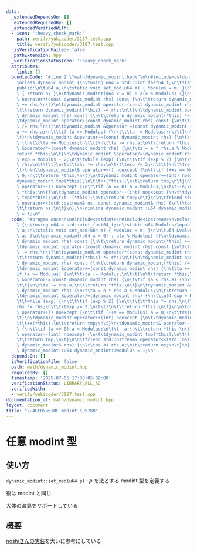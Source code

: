 ```yaml
---
data:
  _extendedDependsOn: []
  _extendedRequiredBy: []
  _extendedVerifiedWith:
  - icon: ':heavy_check_mark:'
    path: verify/yukicoder/3187.test.cpp
    title: verify/yukicoder/3187.test.cpp
  _isVerificationFailed: false
  _pathExtension: hpp
  _verificationStatusIcon: ':heavy_check_mark:'
  attributes:
    links: []
  bundledCode: "#line 2 \"math/dynamic_modint.hpp\"\n\n#include<cstdint>\n#include<iostream>\n\
    \nclass dynamic_modint {\n\tusing u64 = std::uint_fast64_t;\n\tstatic u64 Modulus;\n\
    public:\n\tu64 a;\n\tstatic void set_mod(u64 m) { Modulus = m; }\n\n\tu64 &value()\
    \ { return a; }\n\tdynamic_modint(u64 x = 0) : a(x % Modulus) {}\n\tdynamic_modint\
    \ operator+(const dynamic_modint rhs) const {\n\t\treturn dynamic_modint(*this)\
    \ += rhs;\n\t}\n\tdynamic_modint operator-(const dynamic_modint rhs) const {\n\
    \t\treturn dynamic_modint(*this) -= rhs;\n\t}\n\tdynamic_modint operator*(const\
    \ dynamic_modint rhs) const {\n\t\treturn dynamic_modint(*this) *= rhs;\n\t}\n\
    \tdynamic_modint operator/(const dynamic_modint rhs) const {\n\t\treturn dynamic_modint(*this)\
    \ /= rhs;\n\t}\n\tdynamic_modint &operator+=(const dynamic_modint rhs) {\n\t\t\
    a += rhs.a;\n\t\tif (a >= Modulus) {\n\t\t\ta -= Modulus;\n\t\t}\n\t\treturn *this;\n\
    \t}\n\tdynamic_modint &operator-=(const dynamic_modint rhs) {\n\t\tif (a < rhs.a)\
    \ {\n\t\t\ta += Modulus;\n\t\t}\n\t\ta -= rhs.a;\n\t\treturn *this;\n\t}\n\tdynamic_modint\
    \ &operator*=(const dynamic_modint rhs) {\n\t\ta = a * rhs.a % Modulus;\n\t\t\
    return *this;\n\t}\n\tdynamic_modint &operator/=(dynamic_modint rhs) {\n\t\tu64\
    \ exp = Modulus - 2;\n\t\twhile (exp) {\n\t\t\tif (exp % 2) {\n\t\t\t\t*this *=\
    \ rhs;\n\t\t\t}\n\t\t\trhs *= rhs;\n\t\t\texp /= 2;\n\t\t}\n\t\treturn *this;\n\
    \t}\n\n\tdynamic_modint& operator++() noexcept {\n\t\tif (++a == Modulus) a =\
    \ 0;\n\t\treturn *this;\n\t}\n\tdynamic_modint operator++(int) noexcept {\n\t\t\
    dynamic_modint tmp(*this);\n\t\t++(*this);\n\t\treturn tmp;\n\t}\n\tdynamic_modint&\
    \ operator--() noexcept {\n\t\tif (a == 0) a = Modulus;\n\t\t--a;\n\t\treturn\
    \ *this;\n\t}\n\tdynamic_modint operator--(int) noexcept {\n\t\tdynamic_modint\
    \ tmp(*this);\n\t\t--(*this);\n\t\treturn tmp;\n\t}\n\n\tfriend std::ostream&\
    \ operator<<(std::ostream& os, const dynamic_modint& rhs) {\n\t\tos << rhs.a;\n\
    \t\treturn os;\n\t}\n};\n\ninline dynamic_modint::u64 dynamic_modint::Modulus\
    \ = 1;\n"
  code: "#pragma once\n\n#include<cstdint>\n#include<iostream>\n\nclass dynamic_modint\
    \ {\n\tusing u64 = std::uint_fast64_t;\n\tstatic u64 Modulus;\npublic:\n\tu64\
    \ a;\n\tstatic void set_mod(u64 m) { Modulus = m; }\n\n\tu64 &value() { return\
    \ a; }\n\tdynamic_modint(u64 x = 0) : a(x % Modulus) {}\n\tdynamic_modint operator+(const\
    \ dynamic_modint rhs) const {\n\t\treturn dynamic_modint(*this) += rhs;\n\t}\n\
    \tdynamic_modint operator-(const dynamic_modint rhs) const {\n\t\treturn dynamic_modint(*this)\
    \ -= rhs;\n\t}\n\tdynamic_modint operator*(const dynamic_modint rhs) const {\n\
    \t\treturn dynamic_modint(*this) *= rhs;\n\t}\n\tdynamic_modint operator/(const\
    \ dynamic_modint rhs) const {\n\t\treturn dynamic_modint(*this) /= rhs;\n\t}\n\
    \tdynamic_modint &operator+=(const dynamic_modint rhs) {\n\t\ta += rhs.a;\n\t\t\
    if (a >= Modulus) {\n\t\t\ta -= Modulus;\n\t\t}\n\t\treturn *this;\n\t}\n\tdynamic_modint\
    \ &operator-=(const dynamic_modint rhs) {\n\t\tif (a < rhs.a) {\n\t\t\ta += Modulus;\n\
    \t\t}\n\t\ta -= rhs.a;\n\t\treturn *this;\n\t}\n\tdynamic_modint &operator*=(const\
    \ dynamic_modint rhs) {\n\t\ta = a * rhs.a % Modulus;\n\t\treturn *this;\n\t}\n\
    \tdynamic_modint &operator/=(dynamic_modint rhs) {\n\t\tu64 exp = Modulus - 2;\n\
    \t\twhile (exp) {\n\t\t\tif (exp % 2) {\n\t\t\t\t*this *= rhs;\n\t\t\t}\n\t\t\t\
    rhs *= rhs;\n\t\t\texp /= 2;\n\t\t}\n\t\treturn *this;\n\t}\n\n\tdynamic_modint&\
    \ operator++() noexcept {\n\t\tif (++a == Modulus) a = 0;\n\t\treturn *this;\n\
    \t}\n\tdynamic_modint operator++(int) noexcept {\n\t\tdynamic_modint tmp(*this);\n\
    \t\t++(*this);\n\t\treturn tmp;\n\t}\n\tdynamic_modint& operator--() noexcept\
    \ {\n\t\tif (a == 0) a = Modulus;\n\t\t--a;\n\t\treturn *this;\n\t}\n\tdynamic_modint\
    \ operator--(int) noexcept {\n\t\tdynamic_modint tmp(*this);\n\t\t--(*this);\n\
    \t\treturn tmp;\n\t}\n\n\tfriend std::ostream& operator<<(std::ostream& os, const\
    \ dynamic_modint& rhs) {\n\t\tos << rhs.a;\n\t\treturn os;\n\t}\n};\n\ninline\
    \ dynamic_modint::u64 dynamic_modint::Modulus = 1;\n"
  dependsOn: []
  isVerificationFile: false
  path: math/dynamic_modint.hpp
  requiredBy: []
  timestamp: '2025-07-05 17:30:05+09:00'
  verificationStatus: LIBRARY_ALL_AC
  verifiedWith:
  - verify/yukicoder/3187.test.cpp
documentation_of: math/dynamic_modint.hpp
layout: document
title: "\u4EFB\u610F modint \u578B"
---
```


# 任意 modint 型

## 使い方

``dynamic_modint::set_mod(u64 p)`` : $p$ を法とする modint 型を定義する

後は modint と同じ

大体の演算をサポートしている

## 概要

[noshiさんの実装](https://noshi91.hatenablog.com/entry/2019/03/31/174006)を大いに参考にしている
